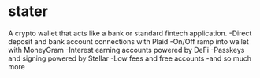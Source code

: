 # stater
A crypto wallet that acts like a bank or standard fintech application.
-Direct deposit and bank account connections with Plaid
-On/Off ramp into wallet with MoneyGram
-Interest earning accounts powered by DeFi
-Passkeys and signing powered by Stellar
-Low fees and free accounts
-and so much more
